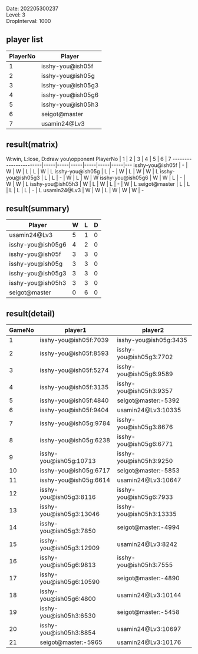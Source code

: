 Date: 202205300237  
Level: 3  
DropInterval: 1000  
## player list
PlayerNo  |  Player
----------|-------------------
1         |  isshy-you@ish05f
2         |  isshy-you@ish05g
3         |  isshy-you@ish05g3
4         |  isshy-you@ish05g6
5         |  isshy-you@ish05h3
6         |  seigot@master
7         |  usamin24@Lv3
## result(matrix)
W:win, L:lose, D:draw
you\opponent PlayerNo  |  1  |  2  |  3  |  4  |  5  |  6  |  7
-----------------------|-----|-----|-----|-----|-----|-----|---
isshy-you@ish05f       |  -  |  W  |  W  |  L  |  L  |  W  |  L
isshy-you@ish05g       |  L  |  -  |  W  |  L  |  W  |  W  |  L
isshy-you@ish05g3      |  L  |  L  |  -  |  W  |  L  |  W  |  W
isshy-you@ish05g6      |  W  |  W  |  L  |  -  |  W  |  W  |  L
isshy-you@ish05h3      |  W  |  L  |  W  |  L  |  -  |  W  |  L
seigot@master          |  L  |  L  |  L  |  L  |  L  |  -  |  L
usamin24@Lv3           |  W  |  W  |  L  |  W  |  W  |  W  |  -
## result(summary)
Player             |  W  |  L  |  D
-------------------|-----|-----|---
usamin24@Lv3       |  5  |  1  |  0
isshy-you@ish05g6  |  4  |  2  |  0
isshy-you@ish05f   |  3  |  3  |  0
isshy-you@ish05g   |  3  |  3  |  0
isshy-you@ish05g3  |  3  |  3  |  0
isshy-you@ish05h3  |  3  |  3  |  0
seigot@master      |  0  |  6  |  0
## result(detail)
GameNo  |  player1                  |  player2
--------|---------------------------|-------------------------
1       |  isshy-you@ish05f:7039    |  isshy-you@ish05g:3435
2       |  isshy-you@ish05f:8593    |  isshy-you@ish05g3:7702
3       |  isshy-you@ish05f:5274    |  isshy-you@ish05g6:9589
4       |  isshy-you@ish05f:3135    |  isshy-you@ish05h3:9357
5       |  isshy-you@ish05f:4840    |  seigot@master:-5392
6       |  isshy-you@ish05f:9404    |  usamin24@Lv3:10335
7       |  isshy-you@ish05g:9784    |  isshy-you@ish05g3:8676
8       |  isshy-you@ish05g:6238    |  isshy-you@ish05g6:6771
9       |  isshy-you@ish05g:10713   |  isshy-you@ish05h3:9250
10      |  isshy-you@ish05g:6717    |  seigot@master:-5853
11      |  isshy-you@ish05g:6614    |  usamin24@Lv3:10647
12      |  isshy-you@ish05g3:8116   |  isshy-you@ish05g6:7933
13      |  isshy-you@ish05g3:13046  |  isshy-you@ish05h3:13335
14      |  isshy-you@ish05g3:7850   |  seigot@master:-4994
15      |  isshy-you@ish05g3:12909  |  usamin24@Lv3:8242
16      |  isshy-you@ish05g6:9813   |  isshy-you@ish05h3:7555
17      |  isshy-you@ish05g6:10590  |  seigot@master:-4890
18      |  isshy-you@ish05g6:4800   |  usamin24@Lv3:10144
19      |  isshy-you@ish05h3:6530   |  seigot@master:-5458
20      |  isshy-you@ish05h3:8854   |  usamin24@Lv3:10697
21      |  seigot@master:-5965      |  usamin24@Lv3:10176
